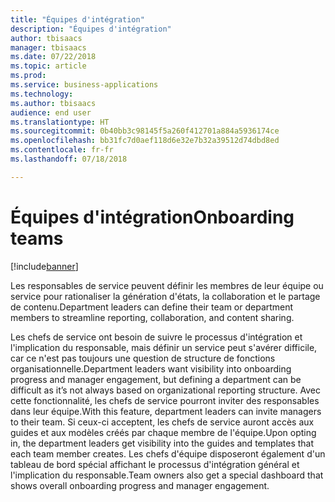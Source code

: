```yaml
---
title: "Équipes d'intégration"
description: "Équipes d'intégration"
author: tbisaacs
manager: tbisaacs
ms.date: 07/22/2018
ms.topic: article
ms.prod: 
ms.service: business-applications
ms.technology: 
ms.author: tbisaacs
audience: end user
ms.translationtype: HT
ms.sourcegitcommit: 0b40bb3c98145f5a260f412701a884a5936174ce
ms.openlocfilehash: bb31fc7d0aef118d6e32e7b32a39512d74dbd8ed
ms.contentlocale: fr-fr
ms.lasthandoff: 07/18/2018

---
```

#  <a name="onboarding-teams"></a><span data-ttu-id="88f39-103">Équipes d'intégration</span><span class="sxs-lookup"><span data-stu-id="88f39-103">Onboarding teams</span></span>

[!include[banner](../../../includes/banner.md)]

<span data-ttu-id="88f39-104">Les responsables de service peuvent définir les membres de leur équipe ou service pour rationaliser la génération d'états, la collaboration et le partage de contenu.</span><span class="sxs-lookup"><span data-stu-id="88f39-104">Department leaders can define their team or department members to streamline reporting, collaboration, and content sharing.</span></span>

<span data-ttu-id="88f39-105">Les chefs de service ont besoin de suivre le processus d'intégration et l'implication du responsable, mais définir un service peut s'avérer difficile, car ce n'est pas toujours une question de structure de fonctions organisationnelle.</span><span class="sxs-lookup"><span data-stu-id="88f39-105">Department leaders want visibility into onboarding progress and manager engagement, but defining a department can be difficult as it’s not always based on organizational reporting structure.</span></span> <span data-ttu-id="88f39-106">Avec cette fonctionnalité, les chefs de service pourront inviter des responsables dans leur équipe.</span><span class="sxs-lookup"><span data-stu-id="88f39-106">With this feature, department leaders can invite managers to their team.</span></span> <span data-ttu-id="88f39-107">Si ceux-ci acceptent, les chefs de service auront accès aux guides et aux modèles créés par chaque membre de l'équipe.</span><span class="sxs-lookup"><span data-stu-id="88f39-107">Upon opting in, the department leaders get visibility into the guides and templates that each team member creates.</span></span> <span data-ttu-id="88f39-108">Les chefs d'équipe disposeront également d'un tableau de bord spécial affichant le processus d'intégration général et l'implication du responsable.</span><span class="sxs-lookup"><span data-stu-id="88f39-108">Team owners also get a special dashboard that shows overall onboarding progress and manager engagement.</span></span> 

<!--
## Who uses this feature
Department leaders and managers of managers.
## License required
Talent license 
## Development status
In development
## Target timeframe
Public Preview: August
-->

